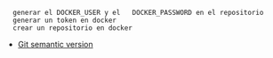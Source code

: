 ```
  generar el DOCKER_USER y el   DOCKER_PASSWORD en el repositorio
  generar un token en docker
  crear un repositorio en docker
```

* [Git semantic version](https://github.com/marketplace/actions/git-semantic-version)